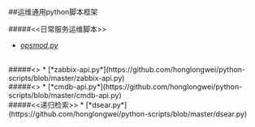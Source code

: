 ##运维通用python脚本框架

#####<<日常服务运维脚本>>
* [*opsmod.py*](https://github.com/honglongwei/python-scripts/blob/master/opsmod.py)
<br>
#####<<zabbix通用API>>
* [*zabbix-api.py*](https://github.com/honglongwei/python-scripts/blob/master/zabbix-api.py)
<br>
#####<<CMDB通用API>>
* [*cmdb-api.py*](https://github.com/honglongwei/python-scripts/blob/master/cmdb-api.py)
<br>
#####<<递归检索>>
* [*dsear.py*](https://github.com/honglongwei/python-scripts/blob/master/dsear.py)
